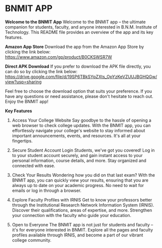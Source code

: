 
# BNMIT APP

**Welcome to the BNMIT App**
Welcome to the BNMIT app – the ultimate companion for students, faculty, and anyone interested in B.N.M. Institute of Technology. This README file provides an overview of the app and its key features.

**Amazon App Store**
Download the app from the Amazon App Store by clicking the link below:
https://www.amazon.com/gp/product/B0CKSWSR7W

**Direct APK Download**
If you prefer to download the APK file directly, you can do so by clicking the link below:
https://drive.google.com/file/d/19SP6TBkSYpZXts_OpYzKeVZUUJBGHQGw/view?usp=sharing

Feel free to choose the download option that suits your preference. If you have any questions or need assistance, please don't hesitate to reach out. Enjoy the BNMIT app!


**Key Features**
1. Access Your College Website
Say goodbye to the hassle of opening a web browser to check college updates. With the BNMIT app, you can effortlessly navigate your college's website to stay informed about important announcements, events, and resources. It's all at your fingertips.

2. Secure Student Account Login
Students, we've got you covered! Log in to your student account securely, and gain instant access to your personal information, course details, and more. Stay organized and connected with ease.

3. Check Your Results
Wondering how you did on that last exam? With the BNMIT app, you can quickly view your results, ensuring that you are always up to date on your academic progress. No need to wait for emails or log in through a browser.

4. Explore Faculty Profiles with IRNIS
Get to know your professors better through the Institutional Research Network Information System (IRNIS). Discover their qualifications, areas of expertise, and more. Strengthen your connection with the faculty who guide your education.

5. Open to Everyone
The BNMIT app is not just for students and faculty – it's for everyone interested in BNMIT. Explore all the pages and faculty profiles available through IRNIS, and become a part of our vibrant college community.

